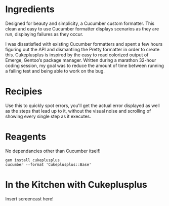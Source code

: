 Ingredients
=====
Designed for beauty and simplicity, a Cucumber custom formatter. This clean and easy to use Cucumber formatter displays scenarios as they are run, displaying failures as they occur.

I was dissatisfied with existing Cucumber formatters and spent a few hours figuring out the API and dismantling the Pretty formatter in order to create this. Cukeplusplus is inspired by the easy to read colorized output of Emerge, Gentoo’s package manager. Written during a marathon 32-hour coding session, my goal was to reduce the amount of time between running a failing test and being able to work on the bug.

Recipies
======
Use this to quickly spot errors, you'll get the actual error displayed as well as the steps that lead up to it, without the visual noise and scrolling of showing every single step as it executes.

Reagents
====
No dependancies other than Cucumber itself!

    gem install cukeplusplus
    cucumber --format 'Cukeplusplus::Base'

In the Kitchen with Cukeplusplus 
======================
Insert screencast here!
